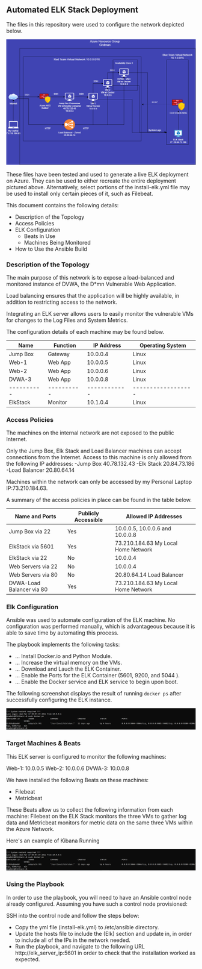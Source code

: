 ## Automated ELK Stack Deployment

The files in this repository were used to configure the network depicted below.

![alt text](https://github.com/Robo0483/My-Azure-Lab/blob/main/Images/My%20Azure%20Environment.png)

These files have been tested and used to generate a live ELK deployment on Azure. They can be used to either recreate the entire deployment pictured above. Alternatively, select portions of the install-elk.yml file may be used to install only certain pieces of it, such as Filebeat.

This document contains the following details:
- Description of the Topology
- Access Policies
- ELK Configuration
  - Beats in Use
  - Machines Being Monitored
- How to Use the Ansible Build


### Description of the Topology

The main purpose of this network is to expose a load-balanced and monitored instance of DVWA, the D*mn Vulnerable Web Application.

Load balancing ensures that the application will be highly available, in addition to restricting access to the network.

Integrating an ELK server allows users to easily monitor the vulnerable VMs for changes to the Log Files and System Metrics.

The configuration details of each machine may be found below.

| Name     | Function | IP Address | Operating System |
|----------|----------|------------|------------------|
| Jump Box | Gateway  | 10.0.0.4   | Linux            |
| Web-1    | Web App  | 10.0.0.5   | Linux            |
| Web-2    | Web App  | 10.0.0.6   | Linux            |
| DVWA-3   | Web App  | 10.0.0.8   | Linux            |
|----------|----------|------------|------------------|
| ElkStack | Monitor  | 10.1.0.4   | Linux            |

### Access Policies

The machines on the internal network are not exposed to the public Internet. 

Only the Jump Box, Elk Stack and Load Balancer machines can accept connections from the Internet. Access to this machine is only allowed from the following IP addresses:
-Jump Box      40.78.132.43
-Elk Stack     20.84.73.186
-Load Balancer 20.80.64.14

Machines within the network can only be accessed by my Personal Laptop IP:73.210.184.63.

A summary of the access policies in place can be found in the table below.

| Name and Ports           | Publicly Accessible | Allowed IP Addresses               |
|--------------------------|---------------------|------------------------------------|
| Jump Box via 22          | Yes                 | 10.0.0.5, 10.0.0.6 and 10.0.0.8    |
| ElkStack via 5601        | Yes                 | 73.210.184.63 My Local Home Network|
| ElkStack via 22          | No                  | 10.0.0.4                           |
| Web Servers via 22       | No                  | 10.0.0.4                           |
| Web Servers via 80       | No                  | 20.80.64.14 Load Balancer          |
| DVWA-Load Balancer via 80| Yes                 | 73.210.184.63 My Local Home Network|

### Elk Configuration

Ansible was used to automate configuration of the ELK machine. No configuration was performed manually, which is advantageous because it is able to save time by automating this process.

The playbook implements the following tasks:

- ... Install Docker.io and Python Module.
- ... Increase the virtual memory on the VMs.
- ... Download and Lauch the ELK Container.
- ... Enable the Ports for the ELK Container (5601, 9200, and 5044 ).
- ... Enable the Docker service and ELK service to begin upon boot. 

The following screenshot displays the result of running `docker ps` after successfully configuring the ELK instance.

![alt text](https://github.com/Robo0483/My-Azure-Lab/blob/main/Images/docker_ps_output.PNG)

### Target Machines & Beats
This ELK server is configured to monitor the following machines: 

Web-1:  10.0.0.5
Web-2:  10.0.0.6
DVWA-3: 10.0.0.8

We have installed the following Beats on these machines: 

- Filebeat 
- Metricbeat

These Beats allow us to collect the following information from each machine: Filebeat on the ELK Stack monitors the three VMs to gather log data and Metricbeat monitors for metric data on the same three VMs within the Azure Network. 

Here's an example of Kibana Running

![alt text](https://github.com/Robo0483/My-Azure-Lab/blob/main/Images/docker_ps_output.PNG)

### Using the Playbook
In order to use the playbook, you will need to have an Ansible control node already configured. Assuming you have such a control node provisioned: 

SSH into the control node and follow the steps below:

- Copy the yml file (install-elk.yml) to /etc/ansible directory.
- Update the hosts file to include the (Elk) section and update in, in order to include all of the IPs in the network needed. 
- Run the playbook, and navigate to the following URL http://elk_server_ip:5601 in order to check that the installation worked as expected.
